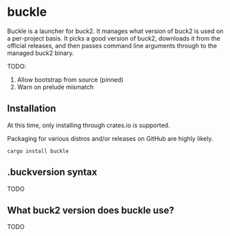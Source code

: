 # buckle

Buckle is a launcher for buck2. It manages what version of buck2 is used on a per-project basis. It picks a good version of buck2, downloads it from the official releases, and then passes command line arguments through to the managed buck2 binary.

TODO:
1. Allow bootstrap from source (pinned)
2. Warn on prelude mismatch

## Installation

At this time, only installing through crates.io is supported.

Packaging for various distros and/or releases on GitHub are highly likely.

```
cargo install buckle
```

## .buckversion syntax

TODO

## What buck2 version does buckle use?

TODO


